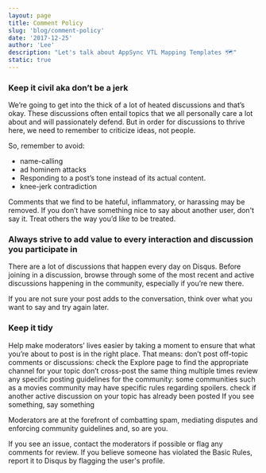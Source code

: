 ```yaml
---
layout: page
title: Comment Policy
slug: 'blog/comment-policy'
date: '2017-12-25'
author: 'Lee'
description: "Let's talk about AppSync VTL Mapping Templates 🗺"
static: true
---
```


### Keep it civil aka don’t be a jerk

We’re going to get into the thick of a lot of heated discussions and that’s okay. These discussions often entail topics that we all personally care a lot about and will passionately defend. But in order for discussions to thrive here, we need to remember to criticize ideas, not people.

So, remember to avoid:

- name-calling
- ad hominem attacks
- Responding to a post’s tone instead of its actual content.
- knee-jerk contradiction

Comments that we find to be hateful, inflammatory, or harassing may be removed. If you don’t have something nice to say about another user, don't say it. Treat others the way you’d like to be treated.

### Always strive to add value to every interaction and discussion you participate in

There are a lot of discussions that happen every day on Disqus. Before joining in a discussion, browse through some of the most recent and active discussions happening in the community, especially if you’re new there.

If you are not sure your post adds to the conversation, think over what you want to say and try again later.

### Keep it tidy

Help make moderators’ lives easier by taking a moment to ensure that what you’re about to post is in the right place. That means:
don’t post off-topic comments or discussions: check the Explore page to find the appropriate channel for your topic
don’t cross-post the same thing multiple times
review any specific posting guidelines for the community: some communities such as a movies community may have specific rules regarding spoilers.
check if another active discussion on your topic has already been posted
If you see something, say something

Moderators are at the forefront of combatting spam, mediating disputes and enforcing community guidelines and, so are you.

If you see an issue, contact the moderators if possible or flag any comments for review. If you believe someone has violated the Basic Rules, report it to Disqus by flagging the user's profile.
